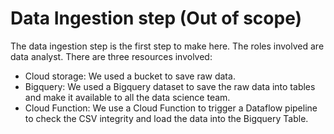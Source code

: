 # Data Ingestion step (Out of scope)
The data ingestion step is the first step to make here. The roles involved are data analyst. There are three resources involved:
- Cloud storage: We used a bucket to save raw data.
- Bigquery: We used a Bigquery dataset to save the raw data into tables and make it available to all the data science team.
- Cloud Function: We use a Cloud Function to trigger a Dataflow pipeline to check the CSV integrity and load the data into the Bigquery Table.